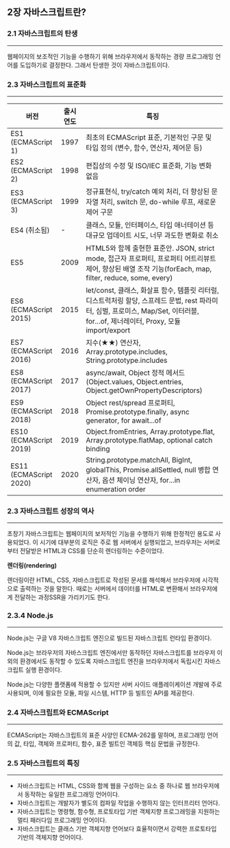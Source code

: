 ## 2장 자바스크립트란?

### 2.1 자바스크립트의 탄생

---

웹페이지의 보조적인 기능을 수행하기 위해 브라우저에서 동작하는 경량 프로그래밍 언어를 도입하기로 결정한다. 그래서 탄생한 것이 자바스크립트이다.

### 2.3 자바스크립트의 표준화

---

| 버전                   | 출시 연도 | 특징                                                                                                                                                                               |
| ---------------------- | --------- | ---------------------------------------------------------------------------------------------------------------------------------------------------------------------------------- |
| ES1 (ECMAScript 1)     | 1997      | 최초의 ECMAScript 표준, 기본적인 구문 및 타입 정의 (변수, 함수, 연산자, 제어문 등)                                                                                                 |
| ES2 (ECMAScript 2)     | 1998      | 편집상의 수정 및 ISO/IEC 표준화, 기능 변화 없음                                                                                                                                    |
| ES3 (ECMAScript 3)     | 1999      | 정규표현식, try/catch 예외 처리, 더 향상된 문자열 처리, switch 문, do-while 루프, 새로운 제어 구문                                                                                 |
| ES4 (취소됨)           | -         | 클래스, 모듈, 인터페이스, 타입 애너테이션 등 대규모 업데이트 시도, 너무 과도한 변화로 취소                                                                                         |
| ES5                    | 2009      | HTML5와 함께 출현한 표준안. JSON, strict mode, 접근자 프로퍼티, 프로퍼티 어트리뷰트 제어, 향상된 배열 조작 기능(forEach, map, filter, reduce, some, every)                         |
| ES6 (ECMAScript 2015)  | 2015      | let/const, 클래스, 화살표 함수, 템플릿 리터럴, 디스트럭처링 할당, 스프레드 문법, rest 파라미터, 심벌, 프로미스, Map/Set, 이터러블, for...of, 제너레이터, Proxy, 모듈 import/export |
| ES7 (ECMAScript 2016)  | 2016      | 지수(★★) 연산자, Array.prototype.includes, String.prototype.includes                                                                                                               |
| ES8 (ECMAScript 2017)  | 2017      | async/await, Object 정적 메서드(Object.values, Object.entries, Object.getOwnPropertyDescriptors)                                                                                   |
| ES9 (ECMAScript 2018)  | 2018      | Object rest/spread 프로퍼티, Promise.prototype.finally, async generator, for await...of                                                                                            |
| ES10 (ECMAScript 2019) | 2019      | Object.fromEntries, Array.prototype.flat, Array.prototype.flatMap, optional catch binding                                                                                          |
| ES11 (ECMAScript 2020) | 2020      | String.prototype.matchAll, BigInt, globalThis, Promise.allSettled, null 병합 연산자, 옵션 체이닝 연산자, for...in enumeration order                                                |

### 2.3 자바스크립트 성장의 역사

---

초창기 자바스크립트는 웹페이지의 보저적인 기능을 수행하기 위해 한정적인 용도로 사용되었다. 이 시기에 대부분의 로직은 주로 웹 서버에서 실행되었고, 브라우저는 서버로부터 전달받은 HTML과 CSS를 단순히 렌더링하는 수준이었다.

**렌더링(rendering)**

렌더링이란 HTML, CSS, 자바스크립트로 작성된 문서를 해석해서 브라우저에 시각적으로 출력하는 것을 말한다. 때로는 서버에서 데이터를 HTML로 변환해서 브라우저에게 전달하는 과정SSR을 가리키기도 한다.

### 2.3.4 Node.js

---

Node.js는 구글 V8 자바스크립트 엔진으로 빌드된 자바스크립트 런타임 환경이다.

Node.js는 브라우저의 자바스크립트 엔진에서만 동작하던 자바스크립트를 브라우저 이외의 환경에서도 동작할 수 있도록 자바스크립트 엔진을 브라우저에서 독립시킨 자바스크립트 실행 환경이다.

Node.js는 다양한 플랫폼에 적용할 수 있지만 서버 사이드 애플레이케이션 개발에 주로 사용되며, 이에 필요한 모듈, 파일 시스템, HTTP 등 빌트인 API를 제공한다.

### 2.4 자바스크립트와 ECMAScript

---

ECMAScript는 자바스크립트의 표준 사양인 ECMA-262를 말하며, 프로그래밍 언어의 값, 타입, 객체와 프로퍼티, 함수, 표준 빌트인 객체등 핵심 문법을 규정한다.

### 2.5 자바스크립트의 특징

---

- 자바스크립트는 HTML, CSS와 함께 웹을 구성하는 요소 중 하나로 웹 브라우저에서 동작하는 유일한 프로그래밍 언어이다.
- 자바스크립트는 개발자가 별도의 컴파일 작업을 수행하지 않는 인터프리터 언어다.
- 자바스크립트는 명령형, 함수형, 프로토타입 기반 객체지향 프로그래밍을 지원하는 멀티 패러다임 프로그래밍 언어이다.
- 자바스크립트는 클래스 기반 객체지향 언어보다 효율적이면서 강력한 프로토타입 기반의 객체지향 언어이다.
